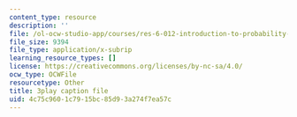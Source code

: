```yaml
---
content_type: resource
description: ''
file: /ol-ocw-studio-app/courses/res-6-012-introduction-to-probability-spring-2018/4c75c9601c7915bc85d93a274f7ea57c_Yh5bR7X3ch8.srt
file_size: 9394
file_type: application/x-subrip
learning_resource_types: []
license: https://creativecommons.org/licenses/by-nc-sa/4.0/
ocw_type: OCWFile
resourcetype: Other
title: 3play caption file
uid: 4c75c960-1c79-15bc-85d9-3a274f7ea57c
---
```

